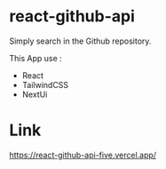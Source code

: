 # react-github-api

Simply search in the Github repository.

This App use :

- React
- TailwindCSS
- NextUi

# Link

<https://react-github-api-five.vercel.app/>

